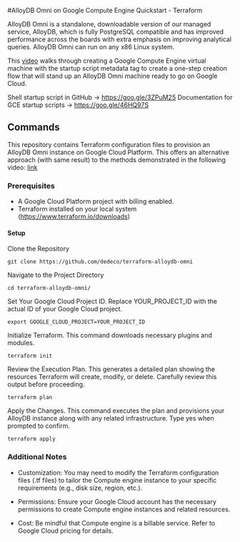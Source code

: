 
#AlloyDB Omni on Google Compute Engine Quickstart - Terraform

AlloyDB Omni is a standalone, downloadable version of our managed service, AlloyDB, which is fully PostgreSQL compatible and has improved performance across the boards with extra emphasis on improving analytical queries. AlloyDB Omni can run on any x86 Linux system.

This [video](https://www.youtube.com/watch?v=GO5ms7szN8M) walks through creating a Google Compute Engine virtual machine with the startup script metadata tag to create a one-step creation flow that will stand up an AlloyDB Omni machine ready to go on Google Cloud.

Shell startup script in GitHub  → https://goo.gle/3ZPuM25
Documentation for GCE startup scripts → https://goo.gle/46HQ97S


## Commands

This repository contains Terraform configuration files to provision an AlloyDB Omni instance on Google Cloud Platform. This offers an alternative approach (with same result) to the methods demonstrated in the following video: [link](https://www.youtube.com/watch?v=GO5ms7szN8M)

### Prerequisites
- A Google Cloud Platform project with billing enabled.
- Terraform installed on your local system (https://www.terraform.io/downloads)

#### Setup

Clone the Repository
```
git clone https://github.com/dedeco/terraform-alloydb-omni
```


Navigate to the Project Directory

```
cd terraform-alloydb-omni/
```

Set Your Google Cloud Project ID. Replace YOUR_PROJECT_ID with the actual ID of your Google Cloud project.
```
export GOOGLE_CLOUD_PROJECT=YOUR_PROJECT_ID
```

Initialize Terraform. This command downloads necessary plugins and modules.

```
terraform init
```

Review the Execution Plan. This generates a detailed plan showing the resources Terraform will create, modify, or delete. Carefully review this output before proceeding.
```
terraform plan
```

Apply the Changes. This command executes the plan and provisions your AlloyDB instance along with any related infrastructure. Type yes when prompted to confirm.

```
terraform apply
```

### Additional Notes
- Customization: You may need to modify the Terraform configuration files (.tf files) to tailor the Compute engine instance to your specific requirements (e.g., disk size, region, etc.).

- Permissions: Ensure your Google Cloud account has the necessary permissions to create Compute engine instances and related resources.

- Cost: Be mindful that Compute engine is a billable service. Refer to Google Cloud pricing for details.


